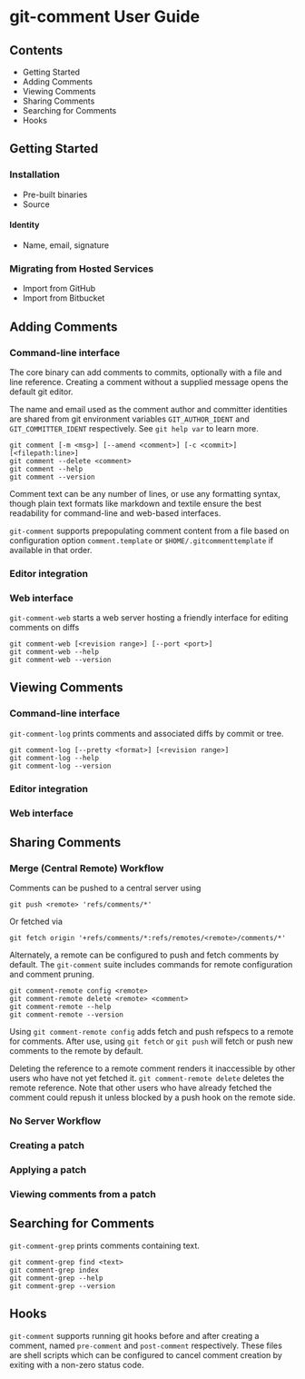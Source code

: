 # git-comment User Guide

## Contents

* Getting Started
* Adding Comments
* Viewing Comments
* Sharing Comments
* Searching for Comments
* Hooks

## Getting Started

### Installation
* Pre-built binaries
* Source

#### Identity
* Name, email, signature

### Migrating from Hosted Services
* Import from GitHub
* Import from Bitbucket

## Adding Comments

### Command-line interface

The core binary can add comments to commits, optionally with a file and
line reference. Creating a comment without a supplied message opens the
default git editor.

The name and email used as the comment author and committer identities are
shared from git environment variables `GIT_AUTHOR_IDENT` and
`GIT_COMMITTER_IDENT` respectively. See `git help var` to learn more.

```
git comment [-m <msg>] [--amend <comment>] [-c <commit>] [<filepath:line>]
git comment --delete <comment>
git comment --help
git comment --version
```

Comment text can be any number of lines, or use any formatting syntax,
though plain text formats like markdown and textile ensure the best
readability for command-line and web-based interfaces.

`git-comment` supports prepopulating comment content from a file based
on configuration option `comment.template` or
`$HOME/.gitcommenttemplate` if available in that order.

### Editor integration
### Web interface

`git-comment-web` starts a web server hosting a friendly interface for
editing comments on diffs

```
git comment-web [<revision range>] [--port <port>]
git comment-web --help
git comment-web --version
```

## Viewing Comments

### Command-line interface

`git-comment-log` prints comments and associated diffs by commit or tree.

```
git comment-log [--pretty <format>] [<revision range>]
git comment-log --help
git comment-log --version

```

### Editor integration
### Web interface

## Sharing Comments

### Merge (Central Remote) Workflow

Comments can be pushed to a central server using

    git push <remote> 'refs/comments/*'

Or fetched via

    git fetch origin '+refs/comments/*:refs/remotes/<remote>/comments/*'

Alternately, a remote can be configured to push and fetch comments by
default. The `git-comment` suite includes commands for remote
configuration and comment pruning.

```
git comment-remote config <remote>
git comment-remote delete <remote> <comment>
git comment-remote --help
git comment-remote --version
```

Using `git comment-remote config` adds fetch and push refspecs to a
remote for comments. After use, using `git fetch` or `git push` will
fetch or push new comments to the remote by default.

Deleting the reference to a remote comment renders it inaccessible by
other users who have not yet fetched it. `git comment-remote delete`
deletes the remote reference. Note that other users who have already
fetched the comment could repush it unless blocked by a push hook on the
remote side.

### No Server Workflow

### Creating a patch
### Applying a patch
### Viewing comments from a patch

## Searching for Comments

`git-comment-grep` prints comments containing text.

```
git comment-grep find <text>
git comment-grep index
git comment-grep --help
git comment-grep --version
```

## Hooks

`git-comment` supports running git hooks before and after creating a
comment, named `pre-comment` and `post-comment` respectively. These
files are shell scripts which can be configured to cancel comment
creation by exiting with a non-zero status code.
